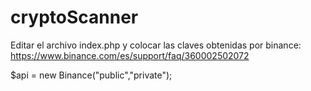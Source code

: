 # cryptoScanner

Editar el archivo index.php y colocar las claves obtenidas por binance: 
https://www.binance.com/es/support/faq/360002502072

 $api = new Binance("public","private");
